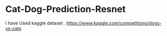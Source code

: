 # Cat-Dog-Prediction-Resnet

I have Used kaggle dataset .
https://www.kaggle.com/competitions/dogs-vs-cats
